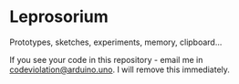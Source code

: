 # Leprosorium
Prototypes, sketches, experiments, memory, clipboard...

If you see your code in this repository - email me in codeviolation@arduino.uno. I will remove this immediately.
